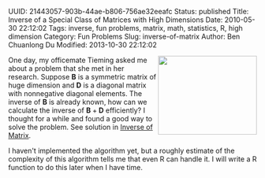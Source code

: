 UUID: 21443057-903b-44ae-b806-756ae32eeafc
Status: published
Title: Inverse of a Special Class of Matrices with High Dimensions
Date: 2010-05-30 22:12:02
Tags: inverse, fun problems, matrix, math, statistics, R, high dimension
Category: Fun Problems
Slug: inverse-of-matrix
Author: Ben Chuanlong Du
Modified: 2013-10-30 22:12:02


<img src="http://www.legendu.net/media/math/matrix-inverse.png"
width="200" height="160" align="right"/>

One day, my officemate Tieming asked me about a problem that she met in her research. 
Suppose $\boldsymbol{B}$ is a symmetric matrix of huge dimension 
and $\boldsymbol{D}$ is a diagonal matrix with nonnegative diagonal elements. 
The inverse of $\boldsymbol{B}$ is already known, 
how can we calculate the inverse of $\boldsymbol{B}+\boldsymbol{D}$ efficiently? 
I thought for a while and found a good way to solve the problem. 
See solution in [Inverse of Matrix](http://dclong.github.io/media/inverse-of-matrix.pdf).

I haven't implemented the algorithm yet, 
but a roughly estimate of the complexity of this algorithm tells me that even R can handle it. 
I will write a R function to do this later when I have time.
